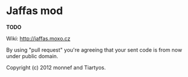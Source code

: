 # Jaffas mod

__TODO__

Wiki: http://jaffas.moxo.cz

By using "pull request" you're agreeing that your sent code is from now under public domain.

Copyright (c) 2012 monnef and Tiartyos.
